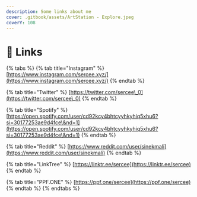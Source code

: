 ```yaml
---
description: Some links about me
cover: .gitbook/assets/ArtStation - Explore.jpeg
coverY: 108
---
```


# 📝 Links



{% tabs %}
{% tab title="Instagram" %}
[https://www.instagram.com/sercee.xyz/](https://www.instagram.com/sercee.xyz/)
{% endtab %}

{% tab title="Twitter" %}
[https://twitter.com/sercee\_0](https://twitter.com/sercee\_0)
{% endtab %}

{% tab title="Spotify" %}
[https://open.spotify.com/user/cd92kcy4bhtcyyhkyhiq5xhu6?si=30177253ae9d4fce\&nd=1](https://open.spotify.com/user/cd92kcy4bhtcyyhkyhiq5xhu6?si=30177253ae9d4fce\&nd=1)
{% endtab %}

{% tab title="Reddit" %}
[https://www.reddit.com/user/sinekmali](https://www.reddit.com/user/sinekmali)
{% endtab %}

{% tab title="LinkTree" %}
[https://linktr.ee/sercee](https://linktr.ee/sercee)
{% endtab %}

{% tab title="PPF.ONE" %}
[https://ppf.one/sercee](https://ppf.one/sercee)
{% endtab %}
{% endtabs %}
